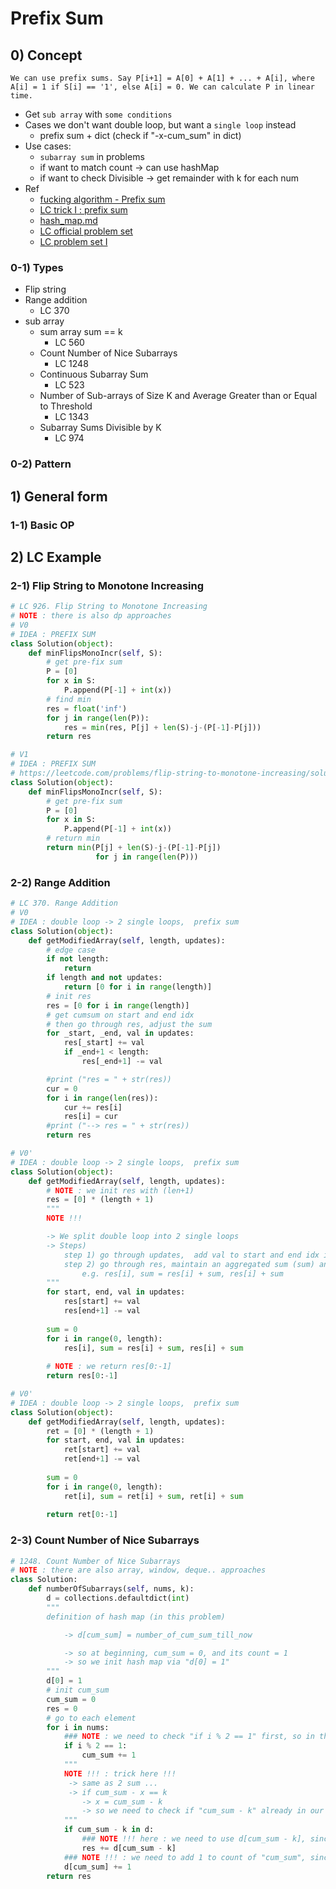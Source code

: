 # Prefix Sum

## 0) Concept
```
We can use prefix sums. Say P[i+1] = A[0] + A[1] + ... + A[i], where A[i] = 1 if S[i] == '1', else A[i] = 0. We can calculate P in linear time.
```
- Get `sub array` with `some conditions`
- Cases we don't want double loop, but want a `single loop` instead
    - prefix sum + dict (check if "-x-cum_sum" in dict)
- Use cases:
    - `subarray sum` in problems
    - if want to match count -> can use hashMap
    - if want to check Divisible -> get remainder with k for each num
- Ref
    - [fucking algorithm - Prefix sum](https://labuladong.github.io/algo/2/19/22/)
    - [LC trick I : prefix sum](https://www.twblogs.net/a/5edebd5274efa30adcc735cc)
    - [hash_map.md](https://github.com/yennanliu/CS_basics/blob/master/doc/cheatsheet/hash_map.md)
    - [LC official problem set](https://leetcode.com/tag/prefix-sum/)
    - [LC problem set I](https://leetcode.com/discuss/general-discussion/563022/prefix-sum-problems)

### 0-1) Types
- Flip string
- Range addition
    - LC 370
- sub array
    - sum array sum == k
        - LC 560
    - Count Number of Nice Subarrays
        - LC 1248
    - Continuous Subarray Sum
        - LC 523
    - Number of Sub-arrays of Size K and Average Greater than or Equal to Threshold
        - LC 1343
    - Subarray Sums Divisible by K
        - LC 974

### 0-2) Pattern

## 1) General form

### 1-1) Basic OP

## 2) LC Example

### 2-1) Flip String to Monotone Increasing
```python
# LC 926. Flip String to Monotone Increasing
# NOTE : there is also dp approaches
# V0 
# IDEA : PREFIX SUM
class Solution(object):
    def minFlipsMonoIncr(self, S):
        # get pre-fix sum
        P = [0]
        for x in S:
            P.append(P[-1] + int(x))
        # find min
        res = float('inf')
        for j in range(len(P)):
            res = min(res, P[j] + len(S)-j-(P[-1]-P[j]))
        return res

# V1
# IDEA : PREFIX SUM
# https://leetcode.com/problems/flip-string-to-monotone-increasing/solution/
class Solution(object):
    def minFlipsMonoIncr(self, S):
        # get pre-fix sum
        P = [0]
        for x in S:
            P.append(P[-1] + int(x))
        # return min
        return min(P[j] + len(S)-j-(P[-1]-P[j])
                   for j in range(len(P)))
```

### 2-2) Range Addition
```python
# LC 370. Range Addition
# V0
# IDEA : double loop -> 2 single loops,  prefix sum
class Solution(object):
    def getModifiedArray(self, length, updates):
        # edge case
        if not length:
            return
        if length and not updates:
            return [0 for i in range(length)]
        # init res
        res = [0 for i in range(length)]
        # get cumsum on start and end idx
        # then go through res, adjust the sum
        for _start, _end, val in updates:
            res[_start] += val
            if _end+1 < length:
                res[_end+1] -= val

        #print ("res = " + str(res))
        cur = 0
        for i in range(len(res)):
            cur += res[i]
            res[i] = cur
        #print ("--> res = " + str(res))
        return res

# V0'
# IDEA : double loop -> 2 single loops,  prefix sum
class Solution(object):
    def getModifiedArray(self, length, updates):
        # NOTE : we init res with (len+1)
        res = [0] * (length + 1)
        """
        NOTE !!!

        -> We split double loop into 2 single loops
        -> Steps)
            step 1) go through updates,  add val to start and end idx in res
            step 2) go through res, maintain an aggregated sum (sum) and add it to res[i]
                e.g. res[i], sum = res[i] + sum, res[i] + sum
        """
        for start, end, val in updates:
            res[start] += val
            res[end+1] -= val
        
        sum = 0
        for i in range(0, length):
            res[i], sum = res[i] + sum, res[i] + sum
        
        # NOTE : we return res[0:-1]
        return res[0:-1]

# V0'
# IDEA : double loop -> 2 single loops,  prefix sum
class Solution(object):
    def getModifiedArray(self, length, updates):
        ret = [0] * (length + 1)
        for start, end, val in updates:
            ret[start] += val
            ret[end+1] -= val
        
        sum = 0
        for i in range(0, length):
            ret[i], sum = ret[i] + sum, ret[i] + sum
        
        return ret[0:-1]
```

### 2-3) Count Number of Nice Subarrays
```python
# 1248. Count Number of Nice Subarrays
# NOTE : there are also array, window, deque.. approaches
class Solution:
    def numberOfSubarrays(self, nums, k):
        d = collections.defaultdict(int)
        """
        definition of hash map (in this problem)

            -> d[cum_sum] = number_of_cum_sum_till_now

            -> so at beginning, cum_sum = 0, and its count = 1
            -> so we init hash map via "d[0] = 1"
        """
        d[0] = 1
        # init cum_sum
        cum_sum = 0
        res = 0
        # go to each element
        for i in nums:
            ### NOTE : we need to check "if i % 2 == 1" first, so in the next logic, we can append val to result directly
            if i % 2 == 1:
                cum_sum += 1
            """
            NOTE !!! : trick here !!!
             -> same as 2 sum ...
             -> if cum_sum - x == k
                -> x = cum_sum - k
                -> so we need to check if "cum_sum - k" already in our hash map
            """
            if cum_sum - k in d:
                ### NOTE !!! here : we need to use d[cum_sum - k], since this is # of sub string combination that with # of odd numbers  == k
                res += d[cum_sum - k]
            ### NOTE !!! : we need to add 1 to count of "cum_sum", since in current loop, we got a new cur_sum (as above)
            d[cum_sum] += 1
        return res
```